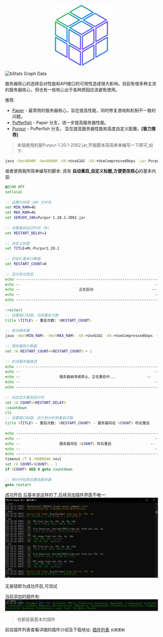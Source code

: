 
<p align="center">
  <a href="https://purpurmc.org/">
    <img src="./index.assets/purpur-pride.svg" alt="Purpur logo" style="width:200px;height:200px;"/>
  </a>
</p>


![bStats Graph Data](https://bstats.org/signatures/server-implementation/Purpur.svg)

服务器核心的选择会对性能和API接口的可用性造成很大影响。目前有很多种主流的服务器核心，但也有一些核心出于各种原因应该避免使用。

推荐:

- [Paper](https://github.com/PaperMC/Paper) - 最常用的服务器核心，旨在提高性能，同时修复游戏和机制不一致的问题。
- [Pufferfish](https://github.com/pufferfish-gg/Pufferfish) - Paper 分支，进一步提高服务器性能。
- [Purpur](https://github.com/PurpurMC/Purpur) - Pufferfish 分支， 旨在提高服务器性能和高度自定义配置。**[极力推荐]**

> 本端使用的是Purpur-1.20.1-2062.jar,开服脚本简简单单编写一下即可,如下:

```bat
java -Xms4096M -Xmx4096M -XX:+UseG1GC -XX:+UseCompressedOops -jar Purpur-1.20.1-2062.jar nogui
```

或者使用我所简单编写的脚本:
具有 **自动重启,自定义标题,方便更改核心**的基本内容:

```bat
@ECHO OFF
setlocal

:: 设置内存和 JAR 文件名
set MIN_RAM=4G
set MAX_RAM=4G
set SERVER_JAR=Purpur-1.20.1-2062.jar

:: 设置重启延迟时间（秒）
set RESTART_DELAY=3

:: 自定义标题
set TITLE=Mc-Purpur1.20.1

:: 初始化重启计数器
set RESTART_COUNT=0

:: 显示启动信息
echo ------------------------------------------------------------------
echo --                                                              --
echo --                           正在启动                           --
echo --                                                              --
echo ------------------------------------------------------------------

:restart
:: 设置窗口标题，包括重启次数
title %TITLE% - 重启次数: %RESTART_COUNT%

:: 启动服务器
java -Xms%MIN_RAM% -Xmx%MAX_RAM% -XX:+UseG1GC -XX:+UseCompressedOops -jar %SERVER_JAR% nogui

:: 增加重启计数器
set /A RESTART_COUNT=%RESTART_COUNT% + 1

:: 检测服务器崩溃
echo ------------------------------------------------------------------
echo --                                                              --
echo --                  服务器崩溃或停止，正在重启中...              --
echo --                                                              --
echo ------------------------------------------------------------------

:: 动态显示重启倒计时
set /A COUNT=%RESTART_DELAY%
:countdown
cls
:: 设置窗口标题，显示倒计时和重启次数
title %TITLE% - 重启次数: %RESTART_COUNT% - 服务器将在 %COUNT% 秒后重启

echo ------------------------------------------------------------------
echo --                                                              --
echo --                  服务器将在 %COUNT% 秒后重启                  --
echo --                                                              --
echo ------------------------------------------------------------------
timeout /T 1 /NOBREAK >nul
set /A COUNT=%COUNT% - 1
if %COUNT% GEQ 0 goto countdown

:: 倒计时结束后重启服务器
goto restart
```

成功开启 后基本是这样的了,后续添加插件界面不唯一:
![image-20240724221944881](./index.assets/image-20240724221944881.png)

无报错即为成功开启,可测试

当前添加的插件有:
![image-20240724222045201](./index.assets/image-20240724222045201.png)

> 也都是最基本的插件

前往插件列表查看详细的插件介绍及下载地址: [插件列表](./插件列表) `长期更新`